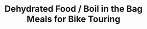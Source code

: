 ---
layout: community
category: community
title: "Dehydrated Food / Boil in the Bag Meals for Bike Touring"
description: "Has anyone got suggestions for dehydrated food  / boil in the bag to purchase prior to touring. I have googled some and the prices are considerable.    I'd just look in the supermarket at the noodles and pasta isle. Usually something very cheap."
isTopLevel: false
isSingleLevel: false
isArticle: false
datePublished: 2022-07-15 11:47:00 +0300
dateModified: 2022-07-15 11:47:00 +0300
published: false
---